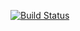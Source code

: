 [![Build Status](https://travis-ci.org/monrealis/adoc-documentation.svg?branch=master)](https://travis-ci.org/monrealis/adoc-documentation)
